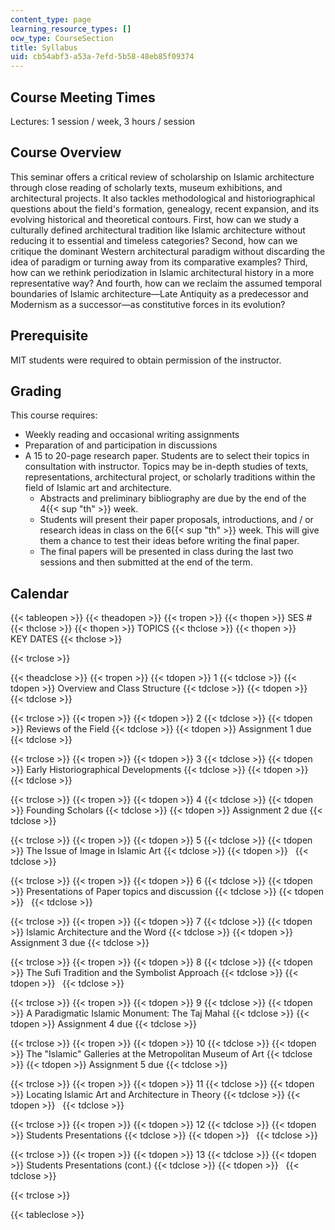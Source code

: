 ```yaml
---
content_type: page
learning_resource_types: []
ocw_type: CourseSection
title: Syllabus
uid: cb54abf3-a53a-7efd-5b58-48eb85f09374
---
```


Course Meeting Times
--------------------

Lectures: 1 session / week, 3 hours / session

Course Overview
---------------

This seminar offers a critical review of scholarship on Islamic architecture through close reading of scholarly texts, museum exhibitions, and architectural projects. It also tackles methodological and historiographical questions about the field's formation, genealogy, recent expansion, and its evolving historical and theoretical contours. First, how can we study a culturally defined architectural tradition like Islamic architecture without reducing it to essential and timeless categories? Second, how can we critique the dominant Western architectural paradigm without discarding the idea of paradigm or turning away from its comparative examples? Third, how can we rethink periodization in Islamic architectural history in a more representative way? And fourth, how can we reclaim the assumed temporal boundaries of Islamic architecture—Late Antiquity as a predecessor and Modernism as a successor—as constitutive forces in its evolution?

Prerequisite
------------

MIT students were required to obtain permission of the instructor.

Grading
-------

This course requires:

*   Weekly reading and occasional writing assignments
*   Preparation of and participation in discussions
*   A 15 to 20-page research paper. Students are to select their topics in consultation with instructor. Topics may be in-depth studies of texts, representations, architectural project, or scholarly traditions within the field of Islamic art and architecture.
    *   Abstracts and preliminary bibliography are due by the end of the 4{{< sup "th" >}} week.
    *   Students will present their paper proposals, introductions, and / or research ideas in class on the 6{{< sup "th" >}} week. This will give them a chance to test their ideas before writing the final paper.
    *   The final papers will be presented in class during the last two sessions and then submitted at the end of the term.

Calendar
--------

{{< tableopen >}}
{{< theadopen >}}
{{< tropen >}}
{{< thopen >}}
SES #
{{< thclose >}}
{{< thopen >}}
TOPICS
{{< thclose >}}
{{< thopen >}}
KEY DATES
{{< thclose >}}

{{< trclose >}}

{{< theadclose >}}
{{< tropen >}}
{{< tdopen >}}
1
{{< tdclose >}}
{{< tdopen >}}
Overview and Class Structure
{{< tdclose >}}
{{< tdopen >}}
 
{{< tdclose >}}

{{< trclose >}}
{{< tropen >}}
{{< tdopen >}}
2
{{< tdclose >}}
{{< tdopen >}}
Reviews of the Field
{{< tdclose >}}
{{< tdopen >}}
Assignment 1 due
{{< tdclose >}}

{{< trclose >}}
{{< tropen >}}
{{< tdopen >}}
3
{{< tdclose >}}
{{< tdopen >}}
Early Historiographical Developments
{{< tdclose >}}
{{< tdopen >}}
 
{{< tdclose >}}

{{< trclose >}}
{{< tropen >}}
{{< tdopen >}}
4
{{< tdclose >}}
{{< tdopen >}}
Founding Scholars
{{< tdclose >}}
{{< tdopen >}}
Assignment 2 due
{{< tdclose >}}

{{< trclose >}}
{{< tropen >}}
{{< tdopen >}}
5
{{< tdclose >}}
{{< tdopen >}}
The Issue of Image in Islamic Art
{{< tdclose >}}
{{< tdopen >}}
 
{{< tdclose >}}

{{< trclose >}}
{{< tropen >}}
{{< tdopen >}}
6
{{< tdclose >}}
{{< tdopen >}}
Presentations of Paper topics and discussion
{{< tdclose >}}
{{< tdopen >}}
 
{{< tdclose >}}

{{< trclose >}}
{{< tropen >}}
{{< tdopen >}}
7
{{< tdclose >}}
{{< tdopen >}}
Islamic Architecture and the Word
{{< tdclose >}}
{{< tdopen >}}
Assignment 3 due
{{< tdclose >}}

{{< trclose >}}
{{< tropen >}}
{{< tdopen >}}
8
{{< tdclose >}}
{{< tdopen >}}
The Sufi Tradition and the Symbolist Approach
{{< tdclose >}}
{{< tdopen >}}
 
{{< tdclose >}}

{{< trclose >}}
{{< tropen >}}
{{< tdopen >}}
9
{{< tdclose >}}
{{< tdopen >}}
A Paradigmatic Islamic Monument: The Taj Mahal
{{< tdclose >}}
{{< tdopen >}}
Assignment 4 due
{{< tdclose >}}

{{< trclose >}}
{{< tropen >}}
{{< tdopen >}}
10
{{< tdclose >}}
{{< tdopen >}}
The "Islamic" Galleries at the Metropolitan Museum of Art
{{< tdclose >}}
{{< tdopen >}}
Assignment 5 due
{{< tdclose >}}

{{< trclose >}}
{{< tropen >}}
{{< tdopen >}}
11
{{< tdclose >}}
{{< tdopen >}}
Locating Islamic Art and Architecture in Theory
{{< tdclose >}}
{{< tdopen >}}
 
{{< tdclose >}}

{{< trclose >}}
{{< tropen >}}
{{< tdopen >}}
12
{{< tdclose >}}
{{< tdopen >}}
Students Presentations
{{< tdclose >}}
{{< tdopen >}}
 
{{< tdclose >}}

{{< trclose >}}
{{< tropen >}}
{{< tdopen >}}
13
{{< tdclose >}}
{{< tdopen >}}
Students Presentations (cont.)
{{< tdclose >}}
{{< tdopen >}}
 
{{< tdclose >}}

{{< trclose >}}

{{< tableclose >}}